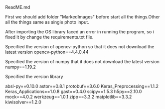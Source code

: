 ReadME.md

First we should add  folder "MarkedImages" before start all the things.Other all the things same as single photo input.


After importing the OS library faced an error in running the program, so i fixed it by change the requirements.txt file.

Specified the version of opencv-python so that it does not download the latest version 
opencv-python==4.4.0.44

Specified the version of numpy that it does not download the latest version
numpy==1.19.2

Specified the version library

absl-py==0.10.0
astor==0.8.1
protobuf==3.6.0
Keras_Preprocessing==1.1.2
Keras_Applications==1.0.8
gast==0.4.0
scipy==1.5.3
h5py==2.10.0
mock==4.0.2
werkzeug==1.0.1
zipp==3.3.2
matplotlib==3.3.2
kiwisolver==1.2.0

